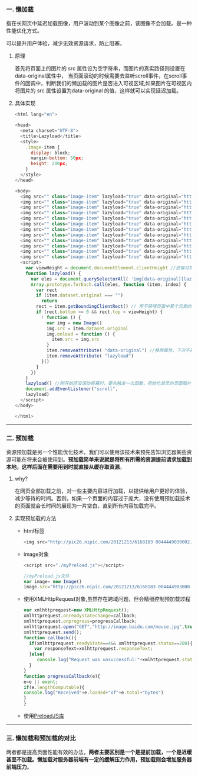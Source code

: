 ### 一. 懒加载

指在长网页中延迟加载图像，用户滚动到某个图像之前，该图像不会加载。是一种性能优化方式。

可以提升用户体验，减少无效资源请求，防止阻塞。



1. 原理

   首先将页面上的图片的 src 属性设为空字符串，而图片的真实路径则设置在data-original属性中， 当页面滚动的时候需要去监听scroll事件，在scroll事件的回调中，判断我们的懒加载的图片是否进入可视区域,如果图片在可视区内将图片的 src 属性设置为data-original 的值，这样就可以实现延迟加载。

2. 具体实现

   ```javascript
   <html lang="en">
   
   <head>
     <meta charset="UTF-8">
     <title>Lazyload</title>
     <style>
       .image-item {
         display: block;
         margin-bottom: 50px;
         height: 200px;
       }
     </style>
   </head>
   
   <body>
     <img src="" class="image-item" lazyload="true" data-original="https://avatars0.githubusercontent.com/u/31693925?s=40&v=4" />
     <img src="" class="image-item" lazyload="true" data-original="https://avatars0.githubusercontent.com/u/31693925?s=40&v=4" />
     <img src="" class="image-item" lazyload="true" data-original="https://avatars0.githubusercontent.com/u/31693925?s=40&v=4" />
     <img src="" class="image-item" lazyload="true" data-original="https://avatars0.githubusercontent.com/u/31693925?s=40&v=4" />
     <img src="" class="image-item" lazyload="true" data-original="https://avatars0.githubusercontent.com/u/31693925?s=40&v=4" />
     <img src="" class="image-item" lazyload="true" data-original="https://avatars0.githubusercontent.com/u/31693925?s=40&v=4" />
     <img src="" class="image-item" lazyload="true" data-original="https://avatars0.githubusercontent.com/u/31693925?s=40&v=4" />
     <img src="" class="image-item" lazyload="true" data-original="https://avatars0.githubusercontent.com/u/31693925?s=40&v=4" />
     <img src="" class="image-item" lazyload="true" data-original="https://avatars0.githubusercontent.com/u/31693925?s=40&v=4" />
     <img src="" class="image-item" lazyload="true" data-original="https://avatars0.githubusercontent.com/u/31693925?s=40&v=4" />
     <img src="" class="image-item" lazyload="true" data-original="https://avatars0.githubusercontent.com/u/31693925?s=40&v=4" />
     <img src="" class="image-item" lazyload="true" data-original="https://avatars0.githubusercontent.com/u/31693925?s=40&v=4" />
     <script>
       var viewHeight = document.documentElement.clientHeight //获取可视区高度
       function lazyload() {
         var eles = document.querySelectorAll( 'img[data-original][lazyload]')
         Array.prototype.forEach.call(eles, function (item, index) {
           var rect
           if (item.dataset.original === "")
             return
           rect = item.getBoundingClientRect() // 用于获得页面中某个元素的左，上，右和下分别相对浏览器视窗的位置
           if (rect.bottom >= 0 && rect.top < viewHeight) {
             ! function () {
               var img = new Image()
               img.src = item.dataset.original
               img.onload = function () {
                 item.src = img.src
               }
               item.removeAttribute( "data-original") //移除属性，下次不再遍历
               item.removeAttribute( "lazyload")
             }()
           }
         })
       }
       lazyload() //刚开始还没滚动屏幕时，要先触发一次函数，初始化首页的页面图片
       document.addEventListener("scroll",
       lazyload)
     </script>
   </body>
   
   </html>
   ```

   

------

### 二. 预加载

资源预加载是另一个性能优化技术，我们可以使用该技术来预先告知浏览器某些资源可能在将来会被使用到。**预加载简单来说就是将所有所需的资源提前请求加载到本地，这样后面在需要用到时就直接从缓存取资源**。 



1. why?

   在网页全部加载之前，对一些主要内容进行加载，以提供给用户更好的体验，减少等待的时间。否则，如果一个页面的内容过于庞大，没有使用预加载技术的页面就会长时间的展现为一片空白，直到所有内容加载完毕。

2. 实现预加载的方法

   - html标签

     ```javascript
     <img src="http://pic26.nipic.com/20121213/6168183 0044449030002.jpg" style="display:none"/>
     ```

   - image对象

     ```javascript
     <script src="./myPreload.js"></script>
     ```

     ```javascript
     //myPreload.js文件
     var image= new Image()
     image.src="http://pic26.nipic.com/20121213/6168183 004444903000 2.jpg"
     ```

     

   - 使用XMLHttpRequest对象,虽然存在跨域问题，但会精细控制预加载过程

     ```javascript
     var xmlhttprequest=new XMLHttpRequest();
     xmlhttprequest.onreadystatechange=callback;
     xmlhttprequest.onprogress=progressCallback;
     xmlhttprequest.open("GET","http://image.baidu.com/mouse,jpg",true);
     xmlhttprequest.send();
     function callback(){
       if(xmlhttprequest.readyState==4&& xmlhttprequest.status==200){
         var responseText=xmlhttprequest.responseText;
       }else{
          console.log("Request was unsuccessful:"+xmlhttprequest.status);
       }
     }
     function progressCallback(e){
     e=e || event;
     if(e.lengthComputable){
     console.log("Received"+e.loaded+"of"+e.total+"bytes")
     }
     }
     ```

     

   - 使用[PreloadJS库](http://www.createjs.cc/preloadjs/)

     

------

### 三. 懒加载和预加载的对比

两者都是提高页面性能有效的办法，**两者主要区别是一个是提前加载，一个是迟缓甚至不加载。懒加载对服务器前端有一定的缓解压力作用，预加载则会增加服务器前端压力**。 